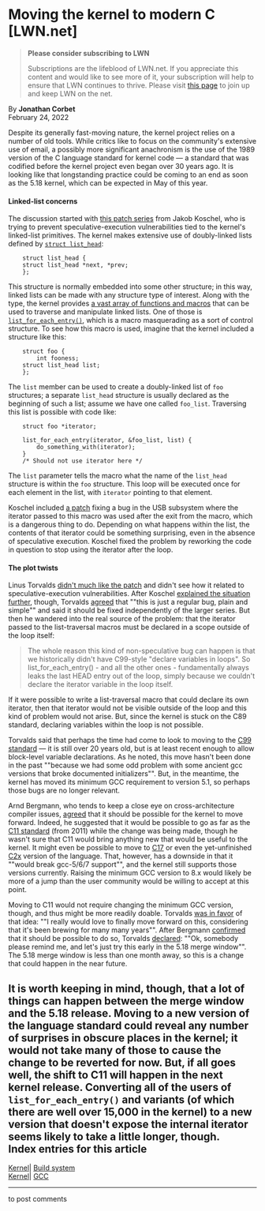 # Moving the kernel to modern C [LWN.net]

> **Please consider subscribing to LWN**
> 
> Subscriptions are the lifeblood of LWN.net. If you appreciate this content and would like to see more of it, your subscription will help to ensure that LWN continues to thrive. Please visit [this page](/Promo/nst-nag1/subscribe) to join up and keep LWN on the net. 

By **Jonathan Corbet**  
February 24, 2022 

Despite its generally fast-moving nature, the kernel project relies on a number of old tools. While critics like to focus on the community's extensive use of email, a possibly more significant anachronism is the use of the 1989 version of the C language standard for kernel code — a standard that was codified before the kernel project even began over 30 years ago. It is looking like that longstanding practice could be coming to an end as soon as the 5.18 kernel, which can be expected in May of this year. 

#### Linked-list concerns

The discussion started with [this patch series](/ml/linux-kernel/20220217184829.1991035-1-jakobkoschel@gmail.com/) from Jakob Koschel, who is trying to prevent speculative-execution vulnerabilities tied to the kernel's linked-list primitives. The kernel makes extensive use of doubly-linked lists defined by [`struct list_head`](https://elixir.bootlin.com/linux/v5.17-rc5/source/include/linux/types.h#L177): 
    
    
        struct list_head {
    	struct list_head *next, *prev;
        };
    

This structure is normally embedded into some other structure; in this way, linked lists can be made with any structure type of interest. Along with the type, the kernel provides [a vast array of functions and macros](https://elixir.bootlin.com/linux/v5.17-rc5/source/include/linux/list.h) that can be used to traverse and manipulate linked lists. One of those is [`list_for_each_entry()`](https://elixir.bootlin.com/linux/v5.17-rc5/source/scripts/kconfig/list.h#L43), which is a macro masquerading as a sort of control structure. To see how this macro is used, imagine that the kernel included a structure like this: 
    
    
        struct foo {
        	int fooness;
    	struct list_head list;
        };
    

The `list` member can be used to create a doubly-linked list of `foo` structures; a separate `list_head` structure is usually declared as the beginning of such a list; assume we have one called `foo_list`. Traversing this list is possible with code like: 
    
    
        struct foo *iterator;
    
        list_for_each_entry(iterator, &foo_list, list) {
        	do_something_with(iterator);
        }
        /* Should not use iterator here */
    

The `list` parameter tells the macro what the name of the `list_head` structure is within the `foo` structure. This loop will be executed once for each element in the list, with `iterator` pointing to that element. 

Koschel included [a patch](/ml/linux-kernel/20220217184829.1991035-4-jakobkoschel@gmail.com/) fixing a bug in the USB subsystem where the iterator passed to this macro was used after the exit from the macro, which is a dangerous thing to do. Depending on what happens within the list, the contents of that iterator could be something surprising, even in the absence of speculative execution. Koschel fixed the problem by reworking the code in question to stop using the iterator after the loop. 

#### The plot twists

Linus Torvalds [didn't much like the patch](/ml/linux-kernel/CAHk-=wg1RdFQ6OGb_H4ZJoUwEr-gk11QXeQx63n91m0tvVUdZw@mail.gmail.com/) and didn't see how it related to speculative-execution vulnerabilities. After Koschel [explained the situation further](/ml/linux-kernel/86C4CE7D-6D93-456B-AA82-F8ADEACA40B7@gmail.com/), though, Torvalds [agreed](/ml/linux-kernel/CAHk-=wiyCH7xeHcmiFJ-YgXUy2Jaj7pnkdKpcovt8fYbVFW3TA@mail.gmail.com/) that ""this is just a regular bug, plain and simple"" and said it should be fixed independently of the larger series. But then he wandered into the real source of the problem: that the iterator passed to the list-traversal macros must be declared in a scope outside of the loop itself: 

> The whole reason this kind of non-speculative bug can happen is that we historically didn't have C99-style "declare variables in loops". So list_for_each_entry() - and all the other ones - fundamentally always leaks the last HEAD entry out of the loop, simply because we couldn't declare the iterator variable in the loop itself. 

If it were possible to write a list-traversal macro that could declare its own iterator, then that iterator would not be visible outside of the loop and this kind of problem would not arise. But, since the kernel is stuck on the C89 standard, declaring variables within the loop is not possible. 

Torvalds said that perhaps the time had come to look to moving to the [C99 standard](https://en.wikipedia.org/wiki/C99) — it is still over 20 years old, but is at least recent enough to allow block-level variable declarations. As he noted, this move hasn't been done in the past ""because we had some odd problem with some ancient gcc versions that broke documented initializers"". But, in the meantime, the kernel has moved its minimum GCC requirement to version 5.1, so perhaps those bugs are no longer relevant. 

Arnd Bergmann, who tends to keep a close eye on cross-architecture compiler issues, [agreed](/ml/linux-kernel/CAK8P3a0DOC3s7x380XR_kN8UYQvkRqvE5LkHQfK2-KzwhcYqQQ@mail.gmail.com/) that it should be possible for the kernel to move forward. Indeed, he suggested that it would be possible to go as far as the [C11 standard](https://en.wikipedia.org/wiki/C11_\(C_standard_revision\)) (from 2011) while the change was being made, though he wasn't sure that C11 would bring anything new that would be useful to the kernel. It might even be possible to move to [C17](https://en.wikipedia.org/wiki/C17_\(C_standard_revision\)) or even the yet-unfinished [C2x](https://en.wikipedia.org/wiki/C2x) version of the language. That, however, has a downside in that it ""would break gcc-5/6/7 support"", and the kernel still supports those versions currently. Raising the minimum GCC version to 8.x would likely be more of a jump than the user community would be willing to accept at this point. 

Moving to C11 would not require changing the minimum GCC version, though, and thus might be more readily doable. Torvalds [was in favor](/ml/linux-kernel/CAHk-=wicJ0VxEmnpb8=TJfkSDytFuf+dvQJj8kFWj0OF2FBZ9w@mail.gmail.com/) of that idea: ""I really would love to finally move forward on this, considering that it's been brewing for many many years"". After Bergmann [confirmed](/ml/linux-kernel/CAK8P3a2b_RtXkhQ2pwqbZ1zz6QtjaWwD4em_MCF_wGXRwZirKA@mail.gmail.com/) that it should be possible to do so, Torvalds [declared](/ml/linux-kernel/CAHk-=wh97QY9fEQUK6zMVQwaQ_JWDvR=R+TxQ_0OYrMHQ+egvQ@mail.gmail.com/): ""Ok, somebody please remind me, and let's just try this early in the 5.18 merge window"". The 5.18 merge window is less than one month away, so this is a change that could happen in the near future. 

It is worth keeping in mind, though, that a lot of things can happen between the merge window and the 5.18 release. Moving to a new version of the language standard could reveal any number of surprises in obscure places in the kernel; it would not take many of those to cause the change to be reverted for now. But, if all goes well, the shift to C11 will happen in the next kernel release. Converting all of the users of `list_for_each_entry()` and variants (of which there are well over 15,000 in the kernel) to a new version that doesn't expose the internal iterator seems likely to take a little longer, though.  
Index entries for this article  
---  
[Kernel](/Kernel/Index)| [Build system](/Kernel/Index#Build_system)  
[Kernel](/Kernel/Index)| [GCC](/Kernel/Index#GCC)  
  


* * *

to post comments 
